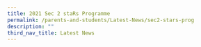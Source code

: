 ```yaml
---
title: 2021 Sec 2 staRs Programme
permalink: /parents-and-students/Latest-News/sec2-stars-prog
description: ""
third_nav_title: Latest News
---
```


